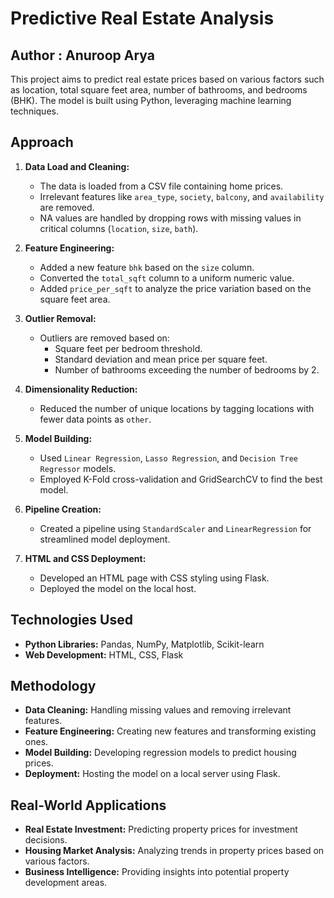 # Predictive Real Estate Analysis

## Author : Anuroop Arya 

This project aims to predict real estate prices based on various factors such as location, total square feet area, number of bathrooms, and bedrooms (BHK). The model is built using Python, leveraging machine learning techniques.

## Approach

1. **Data Load and Cleaning:**
   - The data is loaded from a CSV file containing home prices.
   - Irrelevant features like `area_type`, `society`, `balcony`, and `availability` are removed.
   - NA values are handled by dropping rows with missing values in critical columns (`location`, `size`, `bath`).

2. **Feature Engineering:**
   - Added a new feature `bhk` based on the `size` column.
   - Converted the `total_sqft` column to a uniform numeric value.
   - Added `price_per_sqft` to analyze the price variation based on the square feet area.

3. **Outlier Removal:**
   - Outliers are removed based on:
     - Square feet per bedroom threshold.
     - Standard deviation and mean price per square feet.
     - Number of bathrooms exceeding the number of bedrooms by 2.

4. **Dimensionality Reduction:**
   - Reduced the number of unique locations by tagging locations with fewer data points as `other`.

5. **Model Building:**
   - Used `Linear Regression`, `Lasso Regression`, and `Decision Tree Regressor` models.
   - Employed K-Fold cross-validation and GridSearchCV to find the best model.

6. **Pipeline Creation:**
   - Created a pipeline using `StandardScaler` and `LinearRegression` for streamlined model deployment.

7. **HTML and CSS Deployment:**
   - Developed an HTML page with CSS styling using Flask.
   - Deployed the model on the local host.

## Technologies Used

- **Python Libraries:** Pandas, NumPy, Matplotlib, Scikit-learn
- **Web Development:** HTML, CSS, Flask

## Methodology

- **Data Cleaning:** Handling missing values and removing irrelevant features.
- **Feature Engineering:** Creating new features and transforming existing ones.
- **Model Building:** Developing regression models to predict housing prices.
- **Deployment:** Hosting the model on a local server using Flask.

## Real-World Applications

- **Real Estate Investment:** Predicting property prices for investment decisions.
- **Housing Market Analysis:** Analyzing trends in property prices based on various factors.
- **Business Intelligence:** Providing insights into potential property development areas.

